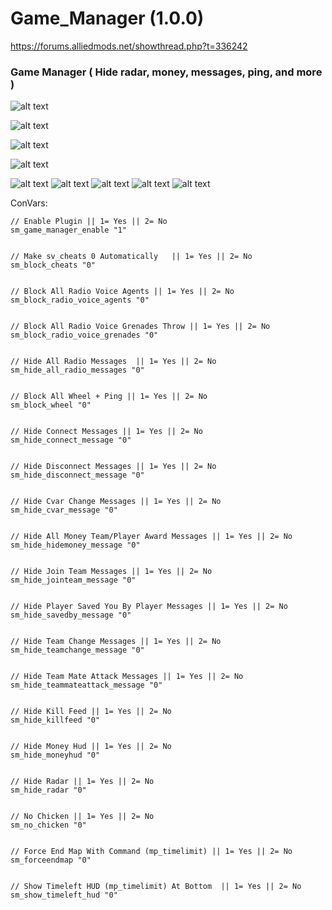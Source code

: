 # Game_Manager (1.0.0)

https://forums.alliedmods.net/showthread.php?t=336242

### Game Manager ( Hide radar, money, messages, ping, and more )

![alt text](https://github.com/oqyh/Game_Manager/blob/main/images/8.png?raw=true)

![alt text](https://github.com/oqyh/Game_Manager/blob/main/images/5.png?raw=true)

![alt text](https://github.com/oqyh/Game_Manager/blob/main/images/7.png?raw=true)

![alt text](https://github.com/oqyh/Game_Manager/blob/main/images/2.png?raw=true)

![alt text](https://github.com/oqyh/Game_Manager/blob/main/images/1.png?raw=true)
![alt text](https://github.com/oqyh/Game_Manager/blob/main/images/3.png?raw=true)
![alt text](https://github.com/oqyh/Game_Manager/blob/main/images/4.png?raw=true)
![alt text](https://github.com/oqyh/Game_Manager/blob/main/images/6.png?raw=true)
![alt text](https://github.com/oqyh/Game_Manager/blob/main/images/9.png?raw=true)


  ConVars:
  ```
  // Enable Plugin || 1= Yes || 2= No
sm_game_manager_enable "1"


// Make sv_cheats 0 Automatically   || 1= Yes || 2= No
sm_block_cheats "0"


// Block All Radio Voice Agents || 1= Yes || 2= No
sm_block_radio_voice_agents "0"


// Block All Radio Voice Grenades Throw || 1= Yes || 2= No
sm_block_radio_voice_grenades "0"


// Hide All Radio Messages  || 1= Yes || 2= No
sm_hide_all_radio_messages "0"


// Block All Wheel + Ping || 1= Yes || 2= No
sm_block_wheel "0"


// Hide Connect Messages || 1= Yes || 2= No
sm_hide_connect_message "0"


// Hide Disconnect Messages || 1= Yes || 2= No
sm_hide_disconnect_message "0"


// Hide Cvar Change Messages || 1= Yes || 2= No
sm_hide_cvar_message "0"


// Hide All Money Team/Player Award Messages || 1= Yes || 2= No
sm_hide_hidemoney_message "0"


// Hide Join Team Messages || 1= Yes || 2= No
sm_hide_jointeam_message "0"


// Hide Player Saved You By Player Messages || 1= Yes || 2= No
sm_hide_savedby_message "0"


// Hide Team Change Messages || 1= Yes || 2= No
sm_hide_teamchange_message "0"


// Hide Team Mate Attack Messages || 1= Yes || 2= No
sm_hide_teammateattack_message "0"


// Hide Kill Feed || 1= Yes || 2= No
sm_hide_killfeed "0"


// Hide Money Hud || 1= Yes || 2= No
sm_hide_moneyhud "0"


// Hide Radar || 1= Yes || 2= No
sm_hide_radar "0"


// No Chicken || 1= Yes || 2= No 
sm_no_chicken "0"


// Force End Map With Command (mp_timelimit) || 1= Yes || 2= No
sm_forceendmap "0"


// Show Timeleft HUD (mp_timelimit) At Bottom  || 1= Yes || 2= No
sm_show_timeleft_hud "0"
```
